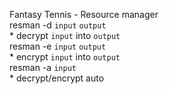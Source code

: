 Fantasy Tennis - Resource manager<br>
resman -d `input` `output`		<br>* decrypt `input` into `output`<br>
resman -e `input` `output`		<br>* encrypt `input` into `output`<br>
resman -a `input`				      <br>* decrypt/encrypt auto<br>
